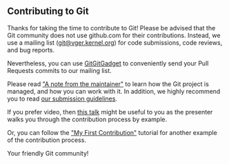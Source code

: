 ## Contributing to Git

Thanks for taking the time to contribute to Git! Please be advised that the
Git community does not use github.com for their contributions. Instead, we use
a mailing list (git@vger.kernel.org) for code submissions, code
reviews, and bug reports.

Nevertheless, you can use [GitGitGadget](https//gitgitgadget.github.io/) to
conveniently send your Pull Requests commits to our mailing list.

Please read ["A note from the maintainer"](https://git.kernel.org/pub/scm/git/git.git/plain/MaintNotes?h=todo)
to learn how the Git project is managed, and how you can work with it.
In addition, we highly recommend you to read [our submission guidelines](../Documentation/SubmittingPatches).

If you prefer video, then [this talk](https://www.youtube.com/watch?v=Q7i_qQW__q4&feature=youtu.be&t=6m4s)
might be useful to you as the presenter walks you through the contribution
process by example.

Or, you can follow the ["My First Contribution"](https://git-scm.com/docs/MyFirstContribution)
tutorial for another example of the contribution process.

Your friendly Git community!
